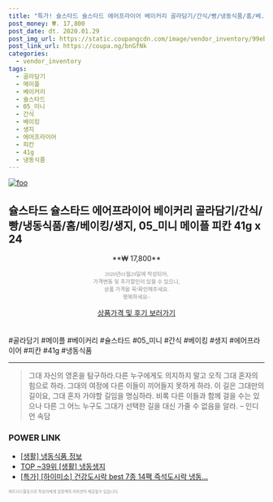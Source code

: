 ```yaml
--- 
title: "특가! 슐스타드 슐스타드 에어프라이어 베이커리 골라담기/간식/빵/냉동식품/홈/베..." 
post_money: ₩. 17,800 
post_date: dt. 2020.01.29 
post_img_url: https://static.coupangcdn.com/image/vendor_inventory/99eb/bf82a9d8854fbe2b001bedabee81d33ba0fcaf497d78583b01586dc0d958.jpg 
post_link_url: https://coupa.ng/bnGfNk 
categories: 
  - vendor_inventory 
tags: 
  - 골라담기 
  - 메이플 
  - 베이커리 
  - 슐스타드 
  - 05_미니 
  - 간식 
  - 베이킹 
  - 생지 
  - 에어프라이어 
  - 피칸 
  - 41g 
  - 냉동식품 
--- 
```

[![foo](https://static.coupangcdn.com/image/vendor_inventory/99eb/bf82a9d8854fbe2b001bedabee81d33ba0fcaf497d78583b01586dc0d958.jpg)](https://coupa.ng/bnGfNk) 

## 슐스타드 슐스타드 에어프라이어 베이커리 골라담기/간식/빵/냉동식품/홈/베이킹/생지, 05_미니 메이플 피칸 41g x 24 
<p style="text-align: center;">**₩ 17,800**</p> 
<p style="text-align: center;"><span style="color: #898c8f; font-family: Georgia,Times,serif; font-size: 0.75em;">2020년01월29일에 작성되어, <br>가격변동 및 추가할인이 있을 수 있으니,<br> 상품 가격을 꼭!확인해주세요.<br>행복하세요~</span> 
</p>	 
<div markdown="0" style="text-align: center;"><a href="https://coupa.ng/bnGfNk" class="btn btn--success">상품가격 및 후기 보러가기</a></div> 
<br><br> 
  #골라담기 #메이플 #베이커리 #슐스타드 #05_미니 #간식 #베이킹 #생지 #에어프라이어 #피칸 #41g #냉동식품 
<hr> 

> 그대 자신의 영혼을 탐구하라.다른 누구에게도 의지하지 말고 오직 그대 혼자의 힘으로 하라. 그대의 여정에 다른 이들이 끼어들지 못하게 하라. 이 길은 그대만의 길이요,  그대 혼자 가야할 길임을 명심하라.  비록 다른 이들과 함께 걸을 수는 있으나 다른 그 어느 누구도 그대가 선택한 길을 대신 가줄 수 없음을 알라. – 인디언 속담 


### POWER LINK

* <a href="https://blog.naver.com/sakai111/221756824720" target="_blank"> [생활] 냉동식품 정보 </a>
* <a href="https://blog.naver.com/an0733/221788731825" target="_blank"> TOP ~39위 [생활] 냉동생지</a>
* <a href="https://blog.naver.com/an0733/221787776627" target="_blank">[특가] [하이미소] 건강도시락 best 7종 14팩 즉석도시락 냉동...</a>

<span style="color: #898c8f; font-family: Georgia,Times,serif; font-size: 0.55em;">파트너스활동으로 작성자에게 일정액의 커미션이 제공될수 있습니다.</span> 
